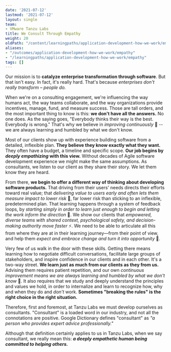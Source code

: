 ```yaml
---
date: '2021-07-12'
lastmod: '2021-07-12'
layout: single
team:
- VMware Tanzu Labs
title: We Consult Through Empathy
weight: 20
oldPath: "/content/learningpaths/application-development-how-we-work/empathy.md"
aliases:
- "/outcomes/application-development-how-we-work/empathy"
- "/learningpaths/application-development-how-we-work/empathy"
tags: []
---
```


Our mission is to **catalyze enterprise transformation through software**. But that isn't easy. In fact, it's really hard. That's because _enterprises don't really transform – people do._ 

When we're on a consulting engagement, we're influencing the way humans act, the way teams collaborate, and the way organizations provide incentives, manage, fund, and measure success. Those are tall orders, and the most important thing to know is this: **we don't have all the answers.** No one does. As the saying goes, "Everybody thinks their way is the best. Everybody is wrong." That's why we believe in _improving continuously_ 🔬 -- we are always learning and humbled by what we don't know. 

Most of our clients show up with experience building software from a detailed, inflexible plan. **They believe they know exactly what they want.** They often have a budget, a timeline and specific scope. **Our job begins by _deeply empathizing_ with this view.** Without decades of Agile software development experience we might make the same assumptions. As consultants, we listen to our client as they share their story. We let them know they are heard.

From there, **we begin to offer a different way of thinking about developing software products.** That driving from their users' needs directs their efforts toward real value; that _delivering value to users early and often lets them measure impact to lower risk_ 🚀, far lower risk than sticking to an inflexible, predetermined plan. That learning happens through a system of feedback loops, by _starting simply in order to learn just enough to begin and letting the work inform the direction_ 🌱. We show our clients that _empowered, diverse teams with shared context, psychological safety, and decision-making authority move faster_ ⚡️. We need to be able to articulate all this from where they are at in their learning journey—from their point of view, and help them _expect and embrace change and turn it into opportunity_ 🦋.

Very few of us walk in the door with these skills. Getting there means learning how to negotiate difficult conversations, facilitate large groups of stakeholders, and inspire confidence in our clients and in each other. It's a two-way street. **We learn just as much from our clients as they from us.** Advising them requires patient repetition, and our own _continuous improvement means we are always learning and humbled by what we don't know_ 🔬. It also requires that we study and deeply understand the principles and values we hold, in order to internalize and learn to recognize how, why and when they do and _don't_ work. **Sometimes "breaking the rules" is the right choice in the right situation.**

Therefore, first and foremost, at Tanzu Labs we must develop ourselves as consultants. "Consultant" is a loaded word in our industry, and not all the connotations are positive. Google Dictionary defines "consultant" as _"a person who provides expert advice professionally."_ 

Although that definition certainly applies to us in Tanzu Labs, when we say consultant, we really mean this: ***a deeply empathetic human being committed to helping others.***